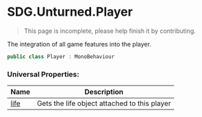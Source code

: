 # SDG.Unturned.Player

> This page is incomplete, please help finish it by contributing.

The integration of all game features into the player.

```csharp
public class Player : MonoBehaviour
```

### Universal Properties:

Name | Description
------------ | -------------
[life](scripting/sdg/unturned/player/life) | Gets the life object attached to this player
